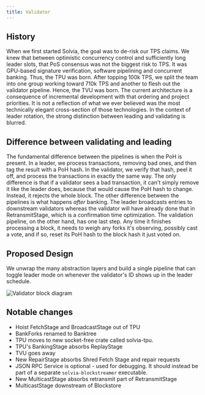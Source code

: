 ```yaml
---
title: Validator
---
```


## History

When we first started Solvia, the goal was to de-risk our TPS claims. We knew
that between optimistic concurrency control and sufficiently long leader slots,
that PoS consensus was not the biggest risk to TPS. It was GPU-based signature
verification, software pipelining and concurrent banking. Thus, the TPU was
born. After topping 100k TPS, we split the team into one group working toward
710k TPS and another to flesh out the validator pipeline. Hence, the TVU was
born. The current architecture is a consequence of incremental development with
that ordering and project priorities. It is not a reflection of what we ever
believed was the most technically elegant cross-section of those technologies.
In the context of leader rotation, the strong distinction between leading and
validating is blurred.

## Difference between validating and leading

The fundamental difference between the pipelines is when the PoH is present. In
a leader, we process transactions, removing bad ones, and then tag the result
with a PoH hash. In the validator, we verify that hash, peel it off, and
process the transactions in exactly the same way. The only difference is that
if a validator sees a bad transaction, it can't simply remove it like the
leader does, because that would cause the PoH hash to change. Instead, it
rejects the whole block. The other difference between the pipelines is what
happens _after_ banking. The leader broadcasts entries to downstream validators
whereas the validator will have already done that in RetransmitStage, which is
a confirmation time optimization. The validation pipeline, on the other hand,
has one last step. Any time it finishes processing a block, it needs to weigh
any forks it's observing, possibly cast a vote, and if so, reset its PoH hash
to the block hash it just voted on.

## Proposed Design

We unwrap the many abstraction layers and build a single pipeline that can
toggle leader mode on whenever the validator's ID shows up in the leader
schedule.

![Validator block diagram](/img/validator-proposal.svg)

## Notable changes

- Hoist FetchStage and BroadcastStage out of TPU
- BankForks renamed to Banktree
- TPU moves to new socket-free crate called solvia-tpu.
- TPU's BankingStage absorbs ReplayStage
- TVU goes away
- New RepairStage absorbs Shred Fetch Stage and repair requests
- JSON RPC Service is optional - used for debugging. It should instead be part
  of a separate `solvia-blockstreamer` executable.
- New MulticastStage absorbs retransmit part of RetransmitStage
- MulticastStage downstream of Blockstore
